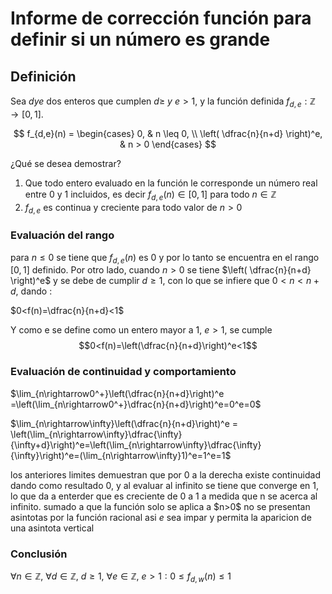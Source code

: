 # Informe de corrección función para definir si un número es grande
## Definición 
Sea $d y e$ dos enteros que cumplen $d\geq\ y\  e>1$, y la función definida $f_{d,e}:\mathbb{Z}\rightarrow[0,1]$.

$$
f_{d,e}(n) =
\begin{cases}
0, & n \leq 0, \\
\left( \dfrac{n}{n+d} \right)^e, & n > 0
\end{cases}
$$

¿Qué se desea demostrar?

1. Que todo entero evaluado en la función le corresponde un número real entre 0 y 1 incluidos, es decir $f_{d,e}(n) \in [0,1]$ para todo $n \in \mathbb{Z}$
2. $f_{d,e}$ es continua y creciente para todo valor de $n>0$ 

### Evaluación del rango
para $n \leq 0$ se tiene que $f_{d,e}(n)$ es $0$ y por lo tanto se encuentra en el rango $[0,1]$ definido.
Por otro lado, cuando $n > 0$ se tiene $\left( \dfrac{n}{n+d} \right)^e$ y se debe de cumplir $d \geq 1$, con lo que se 
infiere que $0<n<n+d$, dando :</br>

$0<f(n)=\dfrac{n}{n+d}<1$

Y como e se define como un entero mayor a 1, $e>1$, se cumple $$0<f(n)=\left(\dfrac{n}{n+d}\right)^e<1$$ 

### Evaluación de continuidad y comportamiento

$\lim_{n\rightarrow0^+}\left(\dfrac{n}{n+d}\right)^e =\left(\lim_{n\rightarrow0^+}\dfrac{n}{n+d}\right)^e=0^e=0$

$\lim_{n\rightarrow\infty}\left(\dfrac{n}{n+d}\right)^e = \left(\lim_{n\rightarrow\infty}\dfrac{\infty}{\infty+d}\right)^e=\left(\lim_{n\rightarrow\infty}\dfrac{\infty}{\infty}\right)^e=(\lim_{n\rightarrow\infty}1)^e=1^e=1$

los anteriores limites demuestran que por 0 a la derecha existe continuidad dando como resultado 0, y al evaluar al infinito se tiene que converge en 1,
lo que da a enterder que es creciente de 0 a 1 a medida que n se acerca al infinito. sumado a que la función solo se aplica a
$n>0\$ no se presentan asintotas por la función racional asi $e$ sea impar y permita la aparicion de una asintota vertical

### Conclusión

$\forall n  \in  \mathbb{Z},\ \forall d  \in  \mathbb{Z},\ d \geq 1,\ \forall e  \in  \mathbb{Z}, \ e > 1 : 0 \leq f_{d,w}(n) \leq1$


